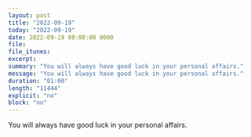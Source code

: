 ```yaml
---
layout: post
title: "2022-09-19"
today: "2022-09-19"
date: 2022-09-19 00:00:00 0000
file:
file_itunes:
excerpt:
summary: "You will always have good luck in your personal affairs."
message: "You will always have good luck in your personal affairs."
duration: "01:00"
length: "11444"
explicit: "no"
block: "no"
---
```

You will always have good luck in your personal affairs.

